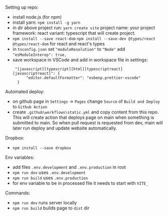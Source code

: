 Setting up repo:
- install node.js (for npm)
- install yarn: `npm install -g yarn`
- in dir above project run: `yarn create vite`
  project name: your project
  framework: react
  variant: typescript 
  that will create project.
- `npm install --save react-dom`
  `npm install --save-dev @types/react @types/react-dom`
  for react and react's types
- in `tsconfig.json`
  set `"moduleResolution"` to `"Node"`
  add `"esModuleInterop": true,`
- save workspace in VSCode and add in workspace file in settings:
  ```
   "[javascript][typescript][html][typescriptreact][javascriptreact]": {
        "editor.defaultFormatter": "esbenp.prettier-vscode"
    }
  ```

Automated deploy:
- on github page in `Settings` -> `Pages`
  change `Source` of `Build and Deploy` to `Github Action`
- create `.github\workflows\static.yml` and copy content from this repo.
  This will create action that deploys page on main when something is submitted to main. 
  So when pull request is requested from dev, main will later run deploy and update website automatically.

Dropbox:
- `npm install --save dropbox`

Env variables:
- add files `.env.development` and `.env.production` in root
- `npm run dev` uses `.env.development`
- `npm run build` uses `.env.production`
- for env variable to be in processed file it needs to start with `VITE_`

Commands:
- `npm run dev` runs server locally 
- `npm run build` builds page to `dist` dir